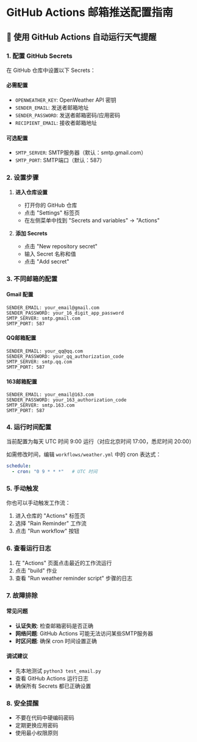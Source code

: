 # GitHub Actions 邮箱推送配置指南

## 🚀 使用 GitHub Actions 自动运行天气提醒

### 1. 配置 GitHub Secrets

在 GitHub 仓库中设置以下 Secrets：

#### 必需配置
- `OPENWEATHER_KEY`: OpenWeather API 密钥
- `SENDER_EMAIL`: 发送者邮箱地址
- `SENDER_PASSWORD`: 发送者邮箱密码/应用密码
- `RECIPIENT_EMAIL`: 接收者邮箱地址

#### 可选配置
- `SMTP_SERVER`: SMTP服务器（默认：smtp.gmail.com）
- `SMTP_PORT`: SMTP端口（默认：587）

### 2. 设置步骤

1. **进入仓库设置**
   - 打开你的 GitHub 仓库
   - 点击 "Settings" 标签页
   - 在左侧菜单中找到 "Secrets and variables" → "Actions"

2. **添加 Secrets**
   - 点击 "New repository secret"
   - 输入 Secret 名称和值
   - 点击 "Add secret"

### 3. 不同邮箱的配置

#### Gmail 配置
```
SENDER_EMAIL: your_email@gmail.com
SENDER_PASSWORD: your_16_digit_app_password
SMTP_SERVER: smtp.gmail.com
SMTP_PORT: 587
```

#### QQ邮箱配置
```
SENDER_EMAIL: your_qq@qq.com
SENDER_PASSWORD: your_qq_authorization_code
SMTP_SERVER: smtp.qq.com
SMTP_PORT: 587
```

#### 163邮箱配置
```
SENDER_EMAIL: your_email@163.com
SENDER_PASSWORD: your_163_authorization_code
SMTP_SERVER: smtp.163.com
SMTP_PORT: 587
```

### 4. 运行时间配置

当前配置为每天 UTC 时间 9:00 运行（对应北京时间 17:00，悉尼时间 20:00）

如需修改时间，编辑 `workflows/weather.yml` 中的 cron 表达式：
```yaml
schedule:
  - cron: "0 9 * * *"   # UTC 时间
```

### 5. 手动触发

你也可以手动触发工作流：
1. 进入仓库的 "Actions" 标签页
2. 选择 "Rain Reminder" 工作流
3. 点击 "Run workflow" 按钮

### 6. 查看运行日志

1. 在 "Actions" 页面点击最近的工作流运行
2. 点击 "build" 作业
3. 查看 "Run weather reminder script" 步骤的日志

### 7. 故障排除

#### 常见问题
- **认证失败**: 检查邮箱密码是否正确
- **网络问题**: GitHub Actions 可能无法访问某些SMTP服务器
- **时区问题**: 确保 cron 时间设置正确

#### 调试建议
- 先本地测试 `python3 test_email.py`
- 查看 GitHub Actions 运行日志
- 确保所有 Secrets 都已正确设置

### 8. 安全提醒

- 不要在代码中硬编码密码
- 定期更换应用密码
- 使用最小权限原则
